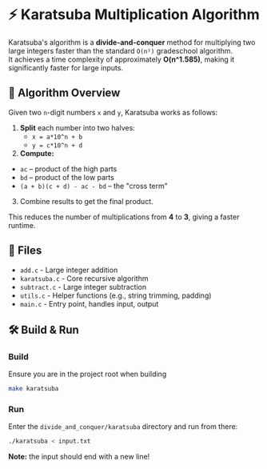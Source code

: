 # ⚡ Karatsuba Multiplication Algorithm

Karatsuba's algorithm is a **divide-and-conquer** method for multiplying two large integers faster than the standard `O(n²)` gradeschool algorithm.  
It achieves a time complexity of approximately **O(n^1.585)**, making it significantly faster for large inputs.


## 🧠 Algorithm Overview

Given two `n`-digit numbers `x` and `y`, Karatsuba works as follows:

1. **Split** each number into two halves:
    - `x = a*10^n + b`
    - `y = c*10^n + d`
2. **Compute:**
- `ac` – product of the high parts
- `bd` – product of the low parts
- `(a + b)(c + d) - ac - bd` – the "cross term"
3. Combine results to get the final product.

This reduces the number of multiplications from **4** to **3**, giving a faster runtime.

## 📂 Files
- `add.c` - Large integer addition
- `karatsuba.c` - Core recursive algorithm
- `subtract.c` - Large integer subtraction
- `utils.c` - Helper functions (e.g., string trimming, padding)
- `main.c` - Entry point, handles input, output

## 🛠 Build & Run

### Build
Ensure you are in the project root when building
```bash
make karatsuba
```
### Run
Enter the `divide_and_conquer/karatsuba` directory and run from there:
```bash
./karatsuba < input.txt
```

**Note:** the input should end with a new line!
